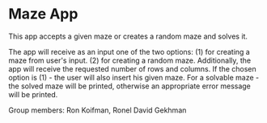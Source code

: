 # Maze App

This app accepts a given maze or creates a random maze and solves it.

The app will receive as an input one of the two options:
(1) for creating a maze from user's input.
(2) for creating a random maze.
Additionally, the app will receive the requested number of rows and columns.
If the chosen option is (1) - the user will also insert his given maze.
For a solvable maze - the solved maze will be printed, otherwise an appropriate
error message will be printed.

Group members: Ron Koifman, Ronel David Gekhman
